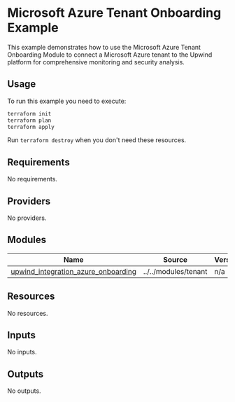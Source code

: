 # Microsoft Azure Tenant Onboarding Example

This example demonstrates how to use the Microsoft Azure Tenant Onboarding Module to connect a Microsoft Azure tenant to the Upwind platform for comprehensive monitoring and security analysis.

## Usage

To run this example you need to execute:

```bash
terraform init
terraform plan
terraform apply
```

Run `terraform destroy` when you don't need these resources.

<!-- BEGIN_TF_DOCS -->
## Requirements

No requirements.

## Providers

No providers.

## Modules

| Name | Source | Version |
|------|--------|---------|
| <a name="module_upwind_integration_azure_onboarding"></a> [upwind\_integration\_azure\_onboarding](#module\_upwind\_integration\_azure\_onboarding) | ../../modules/tenant | n/a |

## Resources

No resources.

## Inputs

No inputs.

## Outputs

No outputs.
<!-- END_TF_DOCS -->
